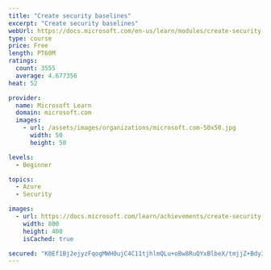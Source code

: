 ```yaml
---
title: "Create security baselines"
excerpt: "Create security baselines"
webUrl: https://docs.microsoft.com/en-us/learn/modules/create-security-baselines/
type: course
price: Free
length: PT60M
ratings:
  count: 3555
  average: 4.677356
heat: 52

provider:
  name: Microsoft Learn
  domain: microsoft.com
  images:
    - url: /assets/images/organizations/microsoft.com-50x50.jpg
      width: 50
      height: 50

levels:
  - Beginner

topics:
  - Azure
  - Security

images:
  - url: https://docs.microsoft.com/learn/achievements/create-security-baselines-social.png
    width: 800
    height: 400
    isCached: true

secured: "K0Ef1Bj2ejyzFqogMWH0ujC4C11tjhlmQLu+oBw8RuQYxBlbeX/tmjjZ+Bdy3XuikmCw9DjbF0LKiQHkHhwjYR5BfMV4j8Av6cMUa1o+fSNxghbyGnBtWod3PMog1IjLmNcqpdjIMmhxjzF8ESXWIiqc7kTTs0SRx4lIGNr5Dt6ykY7CtxOiC1Gbgv7ZHizqO6omPCZv+GgHJ0zNIz2vIYRWRc1f6wQT+pAsxNRZcem3le4/+Yut1DOWaBwnaB19VnUCIIMs7wpuuhYQzgH0PGpEy+lBO1DjdA9ECaf6HSDB6D0iKEOiwJ5A1/W7WG0nwKQise0EAXa4Os8F1cizYBNO5fL7LV0OhDv/dzfqFkdcWrDp7cCpWFNKNigt6gPVz7T56mG1LPE1165nULFOXeo5hnqXEhZJ2VjyIa7AyEo=;EaLnHqmeKEdg0m2QOE7PVg=="
---
```


